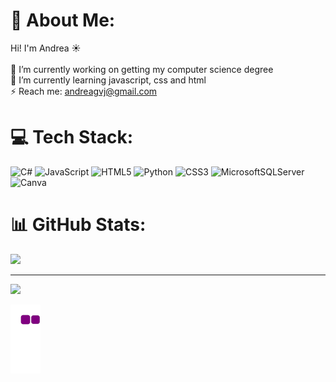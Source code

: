 # 💫 About Me:
Hi! I'm Andrea ☀<br><br>🔭 I’m currently working on getting my computer science degree<br>🌱 I’m currently learning javascript, css and html<br>⚡ Reach me: andreagvj@gmail.com


# 💻 Tech Stack:
![C#](https://img.shields.io/badge/c%23-%23239120.svg?style=flat&logo=c-sharp&logoColor=white) ![JavaScript](https://img.shields.io/badge/javascript-%23323330.svg?style=flat&logo=javascript&logoColor=%23F7DF1E) ![HTML5](https://img.shields.io/badge/html5-%23E34F26.svg?style=flat&logo=html5&logoColor=white) ![Python](https://img.shields.io/badge/python-3670A0?style=flat&logo=python&logoColor=ffdd54) ![CSS3](https://img.shields.io/badge/css3-%231572B6.svg?style=flat&logo=css3&logoColor=white) ![MicrosoftSQLServer](https://img.shields.io/badge/Microsoft%20SQL%20Sever-CC2927?style=flat&logo=microsoft%20sql%20server&logoColor=white) ![Canva](https://img.shields.io/badge/Canva-%2300C4CC.svg?style=flat&logo=Canva&logoColor=white)
# 📊 GitHub Stats:
![](https://github-readme-stats.vercel.app/api?username=andreavvel&theme=dark&hide_border=true&include_all_commits=true&count_private=false)<br/>

---
[![](https://visitcount.itsvg.in/api?id=andreavvel&icon=0&color=12)](https://visitcount.itsvg.in)


![snake gif](https://github.com/andreavvel/andreavvel/blob/output/github-contribution-grid-snake.gif)
